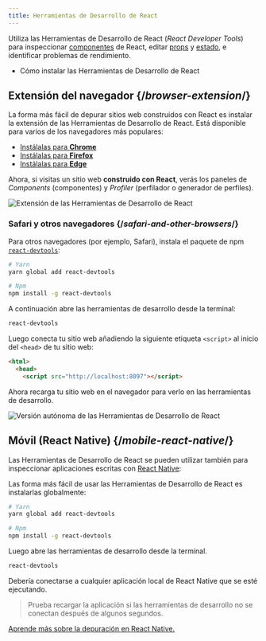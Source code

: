 ```yaml
---
title: Herramientas de Desarrollo de React
---
```


<Intro>

Utiliza las Herramientas de Desarrollo de React (*React Developer Tools*) para inspeccionar [componentes](/learn/your-first-component) de React, editar [props](/learn/passing-props-to-a-component) y [estado](/learn/state-a-components-memory), e identificar problemas de rendimiento.

</Intro>

<YouWillLearn>

* Cómo instalar las Herramientas de Desarrollo de React

</YouWillLearn>

## Extensión del navegador {/*browser-extension*/}

La forma más fácil de depurar sitios web construidos con React es instalar la extensión de las Herramientas de Desarrollo de React. Está disponible para varios de los navegadores más populares:

* [Instálalas para **Chrome**](https://chrome.google.com/webstore/detail/react-developer-tools/fmkadmapgofadopljbjfkapdkoienihi?hl=es)
* [Instálalas para **Firefox**](https://addons.mozilla.org/es/firefox/addon/react-devtools/)
* [Instálalas para **Edge**](https://microsoftedge.microsoft.com/addons/detail/react-developer-tools/gpphkfbcpidddadnkolkpfckpihlkkil)

Ahora, si visitas un sitio web **construido con React**, verás los paneles de _Components_ (componentes) y _Profiler_ (perfilador o generador de perfiles).

![Extensión de las Herramientas de Desarrollo de React](/images/docs/react-devtools-extension.png)

### Safari y otros navegadores {/*safari-and-other-browsers*/}
Para otros navegadores (por ejemplo, Safari), instala el paquete de npm [`react-devtools`](https://www.npmjs.com/package/react-devtools):
```bash
# Yarn
yarn global add react-devtools

# Npm
npm install -g react-devtools
```

A continuación abre las herramientas de desarrollo desde la terminal:
```bash
react-devtools
```

Luego conecta tu sitio web añadiendo la siguiente etiqueta `<script>` al inicio del `<head>` de tu sitio web:
```html {3}
<html>
  <head>
    <script src="http://localhost:8097"></script>
```

Ahora recarga tu sitio web en el navegador para verlo en las herramientas de desarrollo.

![Versión autónoma de las Herramientas de Desarrollo de React](/images/docs/react-devtools-standalone.png)

## Móvil (React Native) {/*mobile-react-native*/}
Las Herramientas de Desarrollo de React se pueden utilizar también para inspeccionar aplicaciones escritas con [React Native](https://reactnative.dev/):

Las forma más fácil de usar las Herramientas de Desarrollo de React es instalarlas globalmente:
```bash
# Yarn
yarn global add react-devtools

# Npm
npm install -g react-devtools
```

Luego abre las herramientas de desarrollo desde la terminal.
```bash
react-devtools
```

Debería conectarse a cualquier aplicación local de React Native que se esté ejecutando.

> Prueba recargar la aplicación si las herramientas de desarrollo no se conectan después de algunos segundos.

[Aprende más sobre la depuración en React Native.](https://reactnative.dev/docs/debugging)
